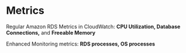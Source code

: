 # Metrics

Regular Amazon RDS Metrics in CloudWatch: **CPU Utilization, Database Connections,** and **Freeable Memory**

Enhanced Monitoring metrics: **RDS processes, OS processes**
